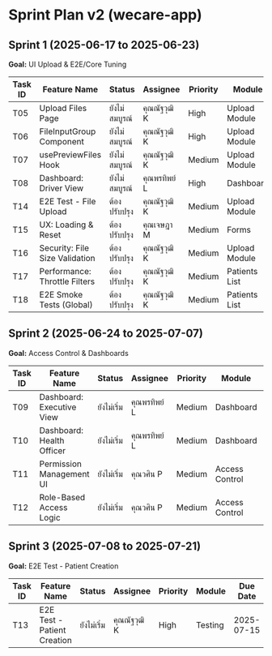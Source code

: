 # Sprint Plan v2 (wecare-app)

## Sprint 1 (2025-06-17 to 2025-06-23)
**Goal:** UI Upload & E2E/Core Tuning

| Task ID | Feature Name                     | Status          | Assignee       | Priority | Module         | Due Date   |
|---------|----------------------------------|-----------------|----------------|----------|----------------|------------|
| T05     | Upload Files Page                | ยังไม่สมบูรณ์    | คุณณัฐวุฒิ K   | High     | Upload Module  | 2025-06-20 |
| T06     | FileInputGroup Component         | ยังไม่สมบูรณ์    | คุณณัฐวุฒิ K   | High     | Upload Module  | 2025-06-20 |
| T07     | usePreviewFiles Hook             | ยังไม่สมบูรณ์    | คุณณัฐวุฒิ K   | Medium   | Upload Module  | 2025-06-20 |
| T08     | Dashboard: Driver View           | ยังไม่สมบูรณ์    | คุณพรทิพย์ L   | High     | Dashboard      | 2025-06-22 |
| T14     | E2E Test - File Upload           | ต้องปรับปรุง     | คุณณัฐวุฒิ K   | Medium   | Upload Module  | 2025-06-23 |
| T15     | UX: Loading & Reset              | ต้องปรับปรุง     | คุณเจษฎา M     | Medium   | Forms          | 2025-06-23 |
| T16     | Security: File Size Validation   | ต้องปรับปรุง     | คุณณัฐวุฒิ K   | Medium   | Upload Module  | 2025-06-23 |
| T17     | Performance: Throttle Filters    | ต้องปรับปรุง     | คุณณัฐวุฒิ K   | Medium   | Patients List  | 2025-06-23 |
| T18     | E2E Smoke Tests (Global)         | ต้องปรับปรุง     | คุณณัฐวุฒิ K   | Medium   | Patients List  | 2025-06-23 |

## Sprint 2 (2025-06-24 to 2025-07-07)
**Goal:** Access Control & Dashboards

| Task ID | Feature Name                 | Status       | Assignee       | Priority | Module          | Due Date   |
|---------|------------------------------|--------------|----------------|----------|-----------------|------------|
| T09     | Dashboard: Executive View    | ยังไม่เริ่ม   | คุณพรทิพย์ L   | Medium   | Dashboard       | 2025-07-08 |
| T10     | Dashboard: Health Officer    | ยังไม่เริ่ม   | คุณพรทิพย์ L   | Medium   | Dashboard       | 2025-07-08 |
| T11     | Permission Management UI     | ยังไม่เริ่ม   | คุณวศิน P      | Medium   | Access Control  | 2025-07-01 |
| T12     | Role-Based Access Logic      | ยังไม่เริ่ม   | คุณวศิน P      | Medium   | Access Control  | 2025-07-01 |

## Sprint 3 (2025-07-08 to 2025-07-21)
**Goal:** E2E Test - Patient Creation

| Task ID | Feature Name                | Status       | Assignee       | Priority | Module   | Due Date   |
|---------|-----------------------------|--------------|----------------|----------|----------|------------|
| T13     | E2E Test - Patient Creation | ยังไม่เริ่ม   | คุณณัฐวุฒิ K   | High     | Testing  | 2025-07-15 |
